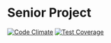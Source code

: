 # Senior Project
[![Code Climate](https://codeclimate.com/github/roncrush/SeniorProject/badges/gpa.svg)](https://codeclimate.com/github/roncrush/SeniorProject) 
[![Test Coverage](https://codeclimate.com/github/roncrush/SeniorProject/badges/coverage.svg)](https://codeclimate.com/github/roncrush/SeniorProject/coverage) 

